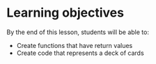 # Learning objectives

By the end of this lesson, students will be able to:

- Create functions that have return values
- Create code that represents a deck of cards
